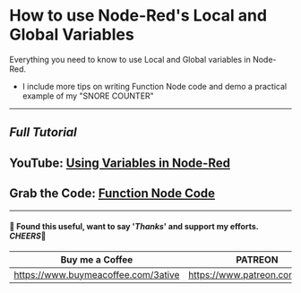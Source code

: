 # How to use Node-Red's Local and Global Variables

Everything you need to know to use Local and Global variables in Node-Red.
- I include more tips on writing Function Node code and demo a practical example of my "SNORE COUNTER"

---
## *Full Tutorial*
## YouTube: [Using Variables in Node-Red](https://youtu.be/D0eWiaJ5UCs)
## Grab the Code: [Function Node Code](https://github.com/3ative/nr-variables-and-snore-counter/blob/main/nr-the-counter.yml)
___

#### 💖 Found this useful, want to say '*Thanks*' and support my efforts. *CHEERS*🍺
| Buy me a Coffee | PATREON |
|-----------------|---------|
| https://www.buymeacoffee.com/3ative | https://www.patreon.com/3ative |

